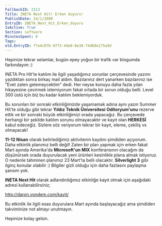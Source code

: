 ```yaml
---
FallbackID: 2313
Title: INETA Next Hit! Erken duyuru!
PublishDate: 24/1/2009
EntryID: INETA_Next_Hit_Erken_duyuru
IsActive: True
Section: software
MinutesSpent: 0
Tags: 
old.EntryID: f7e4c07b-9773-44e0-8e38-74d60e175a9d
---
```

Hepinize tekrar selamlar, bugün epey yoğun bir trafik var blogumda
farkındayım :)

INETA Pro Hit'te katılım ile ilgili yaşadığımız sorunlar çerçevesinde
yazımı yazdıktan sonra birkaç mail aldım. Bazılarınız dert yanarken
bazılarınız ise "Evet zaten gelemeycektim" dedi. Her neyse konuyu daha
fazla yılan hikayesine çevirmek istemiyorum fakat ortada bir sorun
olduğu belli. Level 300 üstü için biz bu kadar katılım beklemiyorduk.

Bu sorunları bir sonraki etkinliğimizde yaşamamak adına aynı yazın
Summer Hit'te olduğu gibi tekrar **Yıldız Teknik Üniversitesi**
**Oditoryum'unu** rezerve ettik ve bir sonraki büyük etkinliğimizi orada
yapacağız. Bu çerçevede herhangi bir şekilde katılım sorunu olmayacaktır
ve kayıt olan **HERKESİ** kabul edeceğiz. Sizlere söz veriyorum tekrar
bir kayıt, eleme, çekiliş vs olmayacak!

**11-12 Nisan** olarak belirlediğimiz aktivitenin kaydını şimdiden
açıyorum. Daha etkinlik planımız belli değil! Zaten bir plan yapmak için
erken fakat Mart ayında Amerika'da **Microsoft'un** **MIX**
konferansının olacağını da düşünürsek orada duyurulacak yeni ürünleri
kesinlikle plana almak istiyoruz. O nedenle tahminen planımız 23 Mart'ta
belli olacaktır. **Silverlight 3** gibi ilginç konular olabilir :)
Bilgiler gizli olduğu için daha fazlasını paylaşma şansım yok.

**INETA Next Hit** olarak adlandırdığımız etkinliğe kayıt olmak için
aşağıdaki adresi kullanabilirsiniz;

<http://daron.yondem.com/kayit/>

Bu etkinlik ile ilgili esas duyurulara Mart ayında başlayacağız ama
şimdiden takviminize not almayı unutmayın.

Hepinize kolay gelsin.


